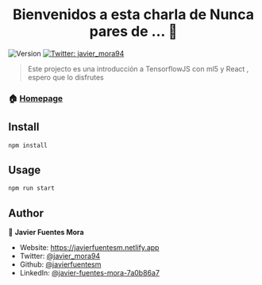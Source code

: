 <h1 align="center">Bienvenidos a esta charla de Nunca pares de ... 👋</h1>
<p>
  <img alt="Version" src="https://img.shields.io/badge/version-0.1.0-blue.svg?cacheSeconds=2592000" />
  <a href="https://twitter.com/javier_mora94" target="_blank">
    <img alt="Twitter: javier_mora94" src="https://img.shields.io/twitter/follow/javier_mora94.svg?style=social" />
  </a>
</p>

> Este projecto es una introducción a TensorflowJS con ml5 y React , espero que lo disfrutes

### 🏠 [Homepage]()



## Install

```sh
npm install
```

## Usage

```sh
npm run start
```


## Author

👤 **Javier Fuentes Mora**

* Website: https://javierfuentesm.netlify.app
* Twitter: [@javier\_mora94](https://twitter.com/javier_mora94)
* Github: [@javierfuentesm](https://github.com/javierfuentesm)
* LinkedIn: [@javier-fuentes-mora-7a0b86a7](https://linkedin.com/in/javier-fuentes-mora-7a0b86a7)
